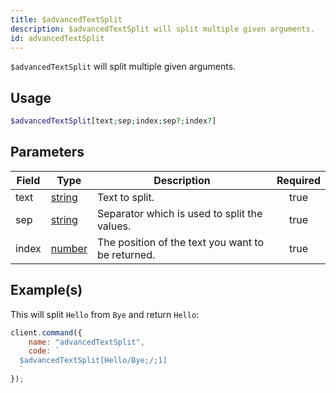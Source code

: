 ```yaml
---
title: $advancedTextSplit
description: $advancedTextSplit will split multiple given arguments.
id: advancedTextSplit
---
```


`$advancedTextSplit` will split multiple given arguments.

## Usage

```php
$advancedTextSplit[text;sep;index;sep?;index?]
```

## Parameters

| Field | Type                                                                                              | Description                                       | Required |
| ----- | ------------------------------------------------------------------------------------------------- | ------------------------------------------------- | :------: |
| text  | [string](https://developer.mozilla.org/en-US/docs/Web/JavaScript/Reference/Global_Objects/String) | Text to split.                                    |   true   |
| sep   | [string](https://developer.mozilla.org/en-US/docs/Web/JavaScript/Reference/Global_Objects/String) | Separator which is used to split the values.      |   true   |
| index | [number](https://developer.mozilla.org/en-US/docs/Web/JavaScript/Reference/Global_Objects/Number) | The position of the text you want to be returned. |   true   |

## Example(s)

This will split `Hello` from `Bye` and return `Hello`:

```javascript
client.command({
    name: "advancedTextSplit",
    code: `
  $advancedTextSplit[Hello/Bye;/;1]
  `
});
```
